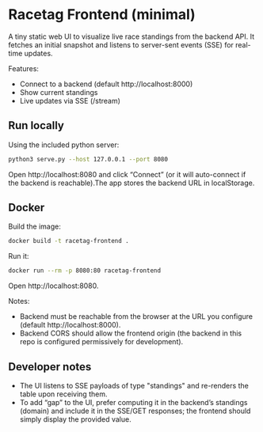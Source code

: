 # Racetag Frontend (minimal)

A tiny static web UI to visualize live race standings from the backend API. It fetches an initial snapshot and listens to server-sent events (SSE) for real-time updates.

Features:
- Connect to a backend (default http://localhost:8000)
- Show current standings
- Live updates via SSE (/stream)

## Run locally

Using the included python server:

```bash
python3 serve.py --host 127.0.0.1 --port 8080
```

Open http://localhost:8080 and click “Connect” (or it will auto-connect if the backend is reachable).The app stores the backend URL in localStorage.

## Docker

Build the image:

```bash
docker build -t racetag-frontend .
```

Run it:

```bash
docker run --rm -p 8080:80 racetag-frontend
```

Open http://localhost:8080.

Notes:
- Backend must be reachable from the browser at the URL you configure (default http://localhost:8000).
- Backend CORS should allow the frontend origin (the backend in this repo is configured permissively for development).

## Developer notes

- The UI listens to SSE payloads of type "standings" and re-renders the table upon receiving them.
- To add “gap” to the UI, prefer computing it in the backend’s standings (domain) and include it in the SSE/GET responses; the frontend should simply display the provided value.
